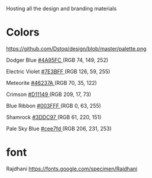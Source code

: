 Hosting all the design and branding materials

# Colors

https://github.com/Dstoq/design/blob/master/palette.png

Dodger Blue <a href="https://www.colorhexa.com/4a95fc" target="_blank"> #4A95FC </a>  (RGB 74, 149, 252) 

Electric Violet <a href="https://www.colorhexa.com/7E3BFF"> #7E3BFF </a> (RGB 126, 59, 255)

Meteorite <a href="https://www.colorhexa.com/46237A"> #46237A </a> (RGB 70, 35, 122)

Crimson <a href="https://www.colorhexa.com/D11149"> #D11149 </a> (RGB 209, 17, 73)

Blue Ribbon <a href="https://www.colorhexa.com/003FFF"> #003FFF </a> (RGB 0, 63, 255)

Shamrock  <a href="https://www.colorhexa.com/3DDC97"> #3DDC97 </a> (RGB 61, 220, 151)


Pale Sky Blue <a href="https://www.colorhexa.com/cee7fd"> #cee7fd </a> (RGB 206, 231, 253)



# font

Rajdhani https://fonts.google.com/specimen/Rajdhani


